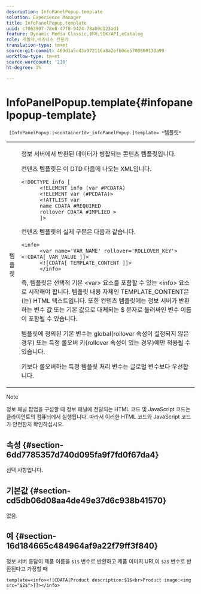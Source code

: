 ```yaml
---
description: InfoPanelPopup.template
solution: Experience Manager
title: InfoPanelPopup.template
uuid: c7063907-78e8-47f8-9424-78ab9d123ad1
feature: Dynamic Media Classic,뷰어,SDK/API,eCatalog
role: 개발자,비즈니스 전문가
translation-type: tm+mt
source-git-commit: 469d1a5c43a972116a8a2efb0de5708800130a99
workflow-type: tm+mt
source-wordcount: '210'
ht-degree: 3%

---
```



# InfoPanelPopup.template{#infopanelpopup-template}

` [InfoPanelPopup.|<containerId>_infoPanelPopup.]template= *`템플릿`*`

<table id="table_A6B1B446A7AE4A4A8B552C07EC88E518"> 
 <tbody> 
  <tr> 
   <td> <p> <span class="codeph"><span class="varname"> 템플릿</span></span> </p> </td> 
   <td> <p>정보 서버에서 반환된 데이터가 병합되는 콘텐츠 템플릿입니다. </p> <p>컨텐츠 템플릿은 이 DTD 다음에 나오는 XML입니다. </p> <p> <code>&lt;!DOCTYPE&nbsp;info&nbsp;[
      &lt;!ELEMENT&nbsp;info&nbsp;(var&nbsp;#PCDATA)
      &lt;!ELEMENT&nbsp;var&nbsp;(#PCDATA)&gt;
      &lt;!ATTLIST&nbsp;var&nbsp;
      name&nbsp;CDATA&nbsp;#REQUIRED
      rollover&nbsp;CDATA&nbsp;#IMPLIED&nbsp;&gt;
      ]&gt;</code> </p> <p>컨텐츠 템플릿의 실제 구문은 다음과 같습니다. </p> <p> <code>&lt;info&gt;
      &lt;var&nbsp;name='VAR_NAME'&nbsp;rollover='ROLLOVER_KEY'&gt;&lt;!CDATA[&nbsp;VAR_VALUE&nbsp;]]&gt;
      &lt;![CDATA[&nbsp;TEMPLATE_CONTENT&nbsp;]]&gt;
      &lt;/info&gt;</code> </p> <p>즉, 템플릿은 선택적 기본 <span class="codeph"> &lt;var&gt;</span> 요소를 포함할 수 있는 <span class="codeph"> &lt;info&gt;</span> 요소로 시작해야 합니다. 템플릿 내용 자체인 <span class="codeph"> TEMPLATE_CONTENT</span>은(는) HTML 텍스트입니다. 또한 컨텐츠 템플릿에는 정보 서버가 반환하는 변수 값 또는 기본 값으로 대체되는 <span class="codeph"> $</span> 문자로 둘러싸인 변수 이름이 포함될 수 있습니다. </p> <p>템플릿에 정의된 기본 변수는 global(rollover 속성이 설정되지 않은 경우) 또는 특정 롤오버 키(rollover 속성이 있는 경우)에만 적용될 수 있습니다. </p> <p>키보다 롤오버하는 특정 템플릿 처리 변수는 글로벌 변수보다 우선합니다. </p> </td> 
  </tr> 
 </tbody> 
</table>

>[!NOTE]
>
>정보 패널 팝업을 구성할 때 정보 패널에 전달되는 HTML 코드 및 JavaScript 코드는 클라이언트의 컴퓨터에서 실행됩니다. 따라서 이러한 HTML 코드와 JavaScript 코드가 안전한지 확인하십시오.

## 속성 {#section-6dd7785357d740d095fa9f7fd0f67da4}

선택 사항입니다.

## 기본값 {#section-cd5db06d08aa4de49e37d6c938b41570}

없음.

## 예 {#section-16d184665c484964af9a22f79ff3f840}

정보 서버 응답이 제품 이름을 `$1$` 변수로 반환하고 제품 이미지 URL이 `$2$` 변수로 반환된다고 가정할 때

`template=<info><![CDATA[Product description:$1$<br>Product image:<img src="$2$">]]></info>`
